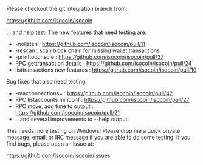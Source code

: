 Please checkout the git integration branch from:

https://github.com/isocoin/isocoin

... and help test.  The new features that need testing are:

* -nolisten : https://github.com/isocoin/isocoin/pull/11
* -rescan : scan block chain for missing wallet transactions
* -printtoconsole : https://github.com/isocoin/isocoin/pull/37
* RPC gettransaction details : https://github.com/isocoin/isocoin/pull/24
* listtransactions new features : https://github.com/isocoin/isocoin/pull/10

Bug fixes that also need testing:

* -maxconnections= : https://github.com/isocoin/isocoin/pull/42
* RPC listaccounts minconf : https://github.com/isocoin/isocoin/pull/27
* RPC move, add time to output : https://github.com/isocoin/isocoin/pull/21
* ...and several improvements to --help output.

This needs more testing on Windows!  Please drop me a quick private message, email, or IRC message if you are able to do some testing.  If you find bugs, please open an issue at:

https://github.com/isocoin/isocoin/issues
